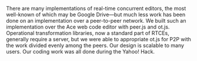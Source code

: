 There are many implementations of real-time concurrent editors, the most well-known of which may be Google Drive—but much less work has been done on an implementation over a peer-to-peer network. We built such an implementation over the Ace web code editor with peer.js and ot.js. Operational transformation libraries, now a standard part of RTCEs, generally require a server, but we were able to appropriate ot.js for P2P with the work divided evenly among the peers. Our design is scalable to many users. Our coding work was all done during the Yahoo! Hack.
